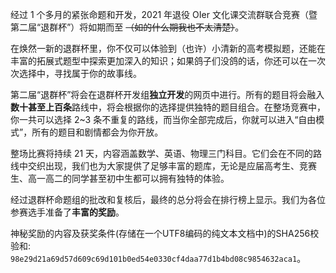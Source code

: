 经过 1 个多月的紧张命题和开发，2021 年退役 OIer 文化课交流群联合竞赛（暨第二届“退群杯”）将如期而至 ~~（如的什么期我也不太清楚）~~。

在焕然一新的退群杯里，你不仅可以体验到（也许）小清新的高考模拟题，还能在丰富的拓展式题型中探索更加深入的知识；如果鸽子们没鸽的话，你还可以在一次次选择中，寻找属于你的故事线。

第二届“退群杯”将会在退群杯开发组**独立开发**的网页中进行。所有的题目将会融入**数十甚至上百条**路线中，将会根据你的选择提供独特的题目组合。在整场竞赛中，你一共可以选择 2~3 条不重复的路线，而当你全部完成后，你就可以进入“自由模式”，所有的题目和剧情都会为你开放。

整场比赛将持续 21 天，内容涵盖数学、英语、物理三门科目。它们会在不同的路线中交织出现，我们也为大家提供了足够丰富的题库，无论是应届高考生、竞赛生、高一高二的同学甚至初中生都可以拥有独特的体验。

经过退群杯命题组的批改和复核后，最终的总分将会在排行榜上显示。我们为各位参赛选手准备了**丰富的奖励**。

神秘奖励的内容及获奖条件(存储在一个UTF8编码的纯文本文档中)的SHA256校验和: `98e29d21a69d57d609c69d101b0ed54e0330cf4daa77d1b4bd08c9854632aca1`。
